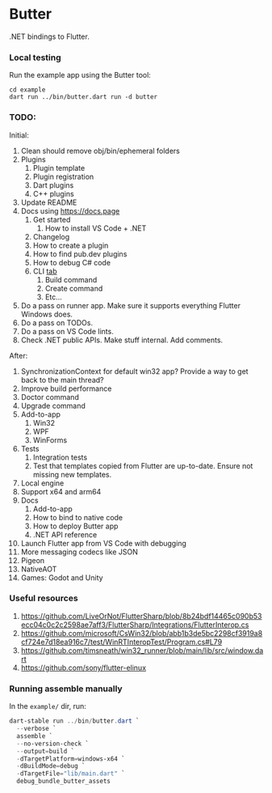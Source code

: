 # Butter

.NET bindings to Flutter.

### Local testing

Run the example app using the Butter tool:

```
cd example
dart run ../bin/butter.dart run -d butter
```

### TODO:

Initial:
1. Clean should remove obj/bin/ephemeral folders
1. Plugins
    1. Plugin template
    1. Plugin registration
    1. Dart plugins
    1. C++ plugins
1. Update README
1. Docs using https://docs.page
    1. Get started
        1. How to install VS Code + .NET
    1. Changelog
    1. How to create a plugin
    1. How to find pub.dev plugins
    1. How to debug C# code
    1. CLI [tab](https://use.docs.page/navigation#tab-navigation)
        1. Build command
        1. Create command
        1. Etc...
1. Do a pass on runner app. Make sure it supports everything Flutter Windows does.
1. Do a pass on TODOs.
1. Do a pass on VS Code lints.
1. Check .NET public APIs. Make stuff internal. Add comments.

After:
1. SynchronizationContext for default win32 app? Provide a way to get back to the main thread?
1. Improve build performance
1. Doctor command
1. Upgrade command
1. Add-to-app
    1. Win32
    1. WPF
    1. WinForms
1. Tests
    1. Integration tests
    1. Test that templates copied from Flutter are up-to-date. Ensure not missing new templates.
1. Local engine
1. Support x64 and arm64
1. Docs
    1. Add-to-app
    1. How to bind to native code
    1. How to deploy Butter app
    1. .NET API reference
1. Launch Flutter app from VS Code with debugging
1. More messaging codecs like JSON
1. Pigeon
1. NativeAOT
1. Games: Godot and Unity

### Useful resources

1. https://github.com/LiveOrNot/FlutterSharp/blob/8b24bdf14465c090b53ecc04c0c2c2598ae7aff3/FlutterSharp/Integrations/FlutterInterop.cs
2. https://github.com/microsoft/CsWin32/blob/abb1b3de5bc2298cf3919a8cf724e7d18ea916c7/test/WinRTInteropTest/Program.cs#L79
3. https://github.com/timsneath/win32_runner/blob/main/lib/src/window.dart
4. https://github.com/sony/flutter-elinux

### Running assemble manually

In the `example/` dir, run:

```ps1
dart-stable run ../bin/butter.dart `
  --verbose `
  assemble `
  --no-version-check `
  --output=build `
  -dTargetPlatform=windows-x64 `
  -dBuildMode=debug `
  -dTargetFile="lib/main.dart" `
  debug_bundle_butter_assets
```
